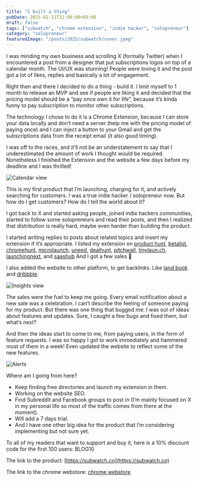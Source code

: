 ```yaml
---
title: "I built a thing"
pubDate: 2025-02-21T22:00:00+03:00
draft: false
tags: ["subwatch", "chrome extension", "indie hacker", "solopreneur"]
category: "solopreneur"
featuredImage: "/posts/2025/subwatch/cover.jpeg"
---
```


I was minding my own business and scrolling X (formally Twitter) when I encountered a post from a designer that put subscriptions logos on top of a calendar month. The UI/UX was stunning! People were loving it and the post got a lot of likes, replies and basically a lot of engagement.

Right then and there I decided to do a thing - build it. I limit myself to 1 month to release an MVP and see if people are liking it and decided that the pricing model should be a “pay once own it for life”, because it’s kinda funny to pay subscription to monitor other subscriptions.

The technology I chose to do it is a Chrome Extension, because I can store your data locally and don’t need a server (help me with the pricing model of paying once) and I can inject a button to your Gmail and get the subscriptions data from the receipt email (it also good timing).

I was off to the races, and it’ll not be an understatement to say that I underestimated the amount of work I thought would be required. Nonetheless I finished the Extension and the website a few days before my deadline and I was thrilled!

![Calendar view](/posts/2025/subwatch/demo-1.jpg "Calendar View")

This is my first product that I’m launching, charging for it, and actively searching for customers. I was a true indie hacker / solopreneur now. But how do I get customers? How do I tell the world about it?

I got back to X and started asking people, joined indie hackers communities, started to follow some solopreneurs and read their posts, and then I realized that distribution is really hard, maybe even harder than building the product.

I started writing replies to posts about related topics and insert my extension if it’s appropriate. I listed my extension on [product hunt](https://www.producthunt.com/products/subwatch-3), [betalist](https://betalist.com/startups/subwatch), [chromehunt](https://www.chromehunt.app/extensions/subwatch), [microlaunch](https://microlaunch.net/p/subwatch-fd4fd5), [uneed](https://www.uneed.best), [dealhunt](https://dealhunt.cc), [pitchwall](https://pitchwall.co), [tinylaun.ch](https://www.tinylaun.ch), [launchingnext](https://www.launchingnext.com), and [saashub](https://www.saashub.com/subwatch-co-alternatives) And I got a few sales 🥳

I also added the website to other platform, to get backlinks. Like [land book](https://land-book.com/websites/74241-subwatch-subwatch-website) and [dribbble](https://dribbble.com/shots/25671033-Subwatch-Turn-subscription-chaos-into-financial-harmony).

![Insights view](/posts/2025/subwatch/demo-2.jpg "Insights View")

The sales were the fuel to keep me going. Every email notification about a new sale was a celebration. I can’t describe the feeling of someone paying for my product. But there was one thing that bugged me: I was out of ideas about features and updates. Sure, I caught a few bugs and fixed them, but what’s next?

And then the ideas start to come to me, from paying users, in the form of feature requests. I was so happy I got to work immediately and hammered most of them in a week! Even updated the website to reflect some of the new features.

![Alerts](/posts/2025/subwatch/demo-3.jpg "Alerts")

Where am I going from here?

- Keep finding free directories and launch my extension in them.
- Working on the website SEO.
- Find Subreddit and Facebook groups to post in (I’m mainly focused on X in my personal life so most of the traffic comes from there at the moment).
- Will add a 7 days trial.
- And I have one other big idea for the product that I’m considering implementing but not sure yet.

To all of my readers that want to support and buy it, here is a 10% discount code for the first 100 users: BLOG10

The link to the product: [https://subwatch.co](https://subwatch.co)

The link to the chrome webstore: [chrome webstore](https://chromewebstore.google.com/detail/subwatch/fnbokglphlnngocknlhgbjcpgjjboeie)
